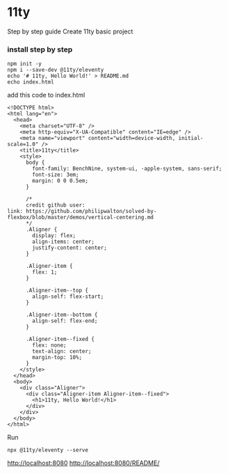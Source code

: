 # 11ty
Step by step guide Create 11ty basic project


### install step by step
```
npm init -y
npm i --save-dev @11ty/eleventy
echo '# 11ty, Hello World!' > README.md
echo index.html
```

add this code to index.html
```
<!DOCTYPE html>
<html lang="en">
  <head>
    <meta charset="UTF-8" />
    <meta http-equiv="X-UA-Compatible" content="IE=edge" />
    <meta name="viewport" content="width=device-width, initial-scale=1.0" />
    <title>11ty</title>
    <style>
      body {
        font-family: BenchNine, system-ui, -apple-system, sans-serif;
        font-size: 3em;
        margin: 0 0 0.5em;
      }

      /*
      credit github user:
link: https://github.com/philipwalton/solved-by-flexbox/blob/master/demos/vertical-centering.md
      */
      .Aligner {
        display: flex;
        align-items: center;
        justify-content: center;
      }

      .Aligner-item {
        flex: 1;
      }

      .Aligner-item--top {
        align-self: flex-start;
      }

      .Aligner-item--bottom {
        align-self: flex-end;
      }

      .Aligner-item--fixed {
        flex: none;
        text-align: center;
        margin-top: 10%;
      }
    </style>
  </head>
  <body>
    <div class="Aligner">
      <div class="Aligner-item Aligner-item--fixed">
        <h1>11ty, Hello World!</h1>
      </div>
    </div>
  </body>
</html>
```

Run

```
npx @11ty/eleventy --serve
```

[http://localhost:8080](http://localhost:8080/)
[http://localhost:8080/README/](http://localhost:8080/README/)
